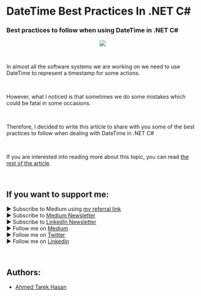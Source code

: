 <link rel="canonical" href="https://www.developmentsimplyput.com/post/datetime-best-practices-in-net-c" />

# DateTime Best Practices In .NET C#
### Best practices to follow when using DateTime in .NET C#

<p align="center">
  <img src="https://static.wixstatic.com/media/488a99_40f50092bf7141bf8eb4e6c1796d80f0~mv2.png/v1/fill/w_828,h_553,al_c,q_90,enc_auto/488a99_40f50092bf7141bf8eb4e6c1796d80f0~mv2.png">
</p>

<br/>

<p>
In almost all the software systems we are working on we need to use DateTime to represent a timestamp for some actions.
</p>

<br/>

<p>
However, what I noticed is that sometimes we do some mistakes which could be fatal in some occasions.
</p>

<br/>

<p>
Therefore, I decided to write this article to share with you some of the best practices to follow when dealing with DateTime in .NET C#
</p>

<br/>

If you are interested into reading more about this topic, you can read [the rest of the article][Article]. 

<br/>

## If you want to support me:
▶ Subscribe to Medium using [my referral link][Membership]<br/>
▶ Subscribe to [Medium Newsletter][Subscribe]<br/>
▶ Subscribe to [LinkedIn Newsletter][Newsletter]<br/>
▶ Follow me on [Medium][Blog]<br/>
▶ Follow me on [Twitter][Twitter]<br/>
▶ Follow me on [LinkedIn][LinkedIn]

<br/>

## Authors:
* [Ahmed Tarek Hasan]


[Ahmed Tarek Hasan]: https://medium.com/@eng_ahmed.tarek
[Blog]: https://medium.com/@eng_ahmed.tarek
[Membership]: https://medium.com/@eng_ahmed.tarek/membership
[Subscribe]: https://medium.com/subscribe/@eng_ahmed.tarek
[Twitter]: https://twitter.com/AhmedTarekHasa1
[LinkedIn]: https://www.linkedin.com/in/atarekhasan/
[Friend Links]: https://www.linkedin.com/feed/update/urn:li:activity:6866082670108143616/
[Newsletter]: https://www.linkedin.com/newsletters/development-simply-put-6866647119655247872/
[Article]: https://www.developmentsimplyput.com/post/datetime-best-practices-in-net-c
